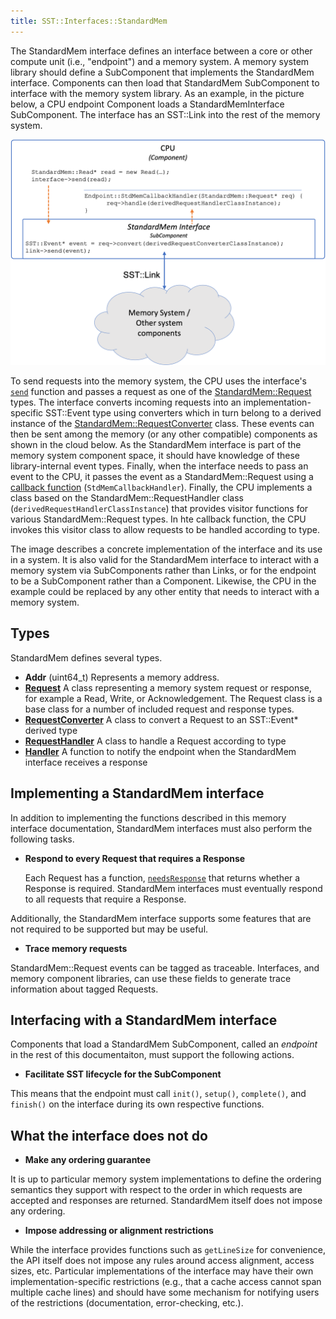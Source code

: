 ```yaml
---
title: SST::Interfaces::StandardMem
---
```


The StandardMem interface defines an interface between a core or other compute unit (i.e., "endpoint") and a memory system. A memory system library should define a SubComponent that implements the StandardMem interface. Components  can then load that StandardMem SubComponent to interface with the memory system library. As an example, in the picture below, a CPU endpoint Component loads a StandardMemInterface SubComponent. The interface has an SST::Link into the rest of the memory system.

![StdMem implementation example](../../assets/iface_stdmem_implementation_example.png)

To send requests into the memory system, the CPU uses the interface's [`send`](send) function and passes a request as one of the [StandardMem::Request](req/class) types. The interface converts incoming requests into an implementation-specific SST::Event type using converters which in turn belong to a derived instance of the [StandardMem::RequestConverter](reqconverter) class. These events can then be sent among the memory (or any other compatible) components as shown in the cloud below. As the StandardMem interface is part of the memory system component space, it should have knowledge of these library-internal event types. Finally, when the interface needs to pass an event to the CPU, it passes the event as a StandardMem::Request using a [callback function](handler) (`StdMemCallbackHandler`). Finally, the CPU implements a class based on the StandardMem::RequestHandler class (`derivedRequestHandlerClassInstance`) that provides visitor functions for various StandardMem::Request types. In hte callback function, the CPU invokes this visitor class to allow requests to be handled according to type.

The image describes a concrete implementation of the interface and its use in a system. It is also valid for the StandardMem interface to interact with a memory system via SubComponents rather than Links, or for the endpoint to be a SubComponent rather than a Component. Likewise, the CPU in the example could be replaced by any other entity that needs to interact with a memory system. 

## Types
StandardMem defines several types. 
* **Addr** (uint64_t) Represents a memory address.
* [**Request**](req/class) A class representing a memory system request or response, for example a Read, Write, or Acknowledgement. The Request class is a base class for a number of included request and response types.
* [**RequestConverter**](reqconverter) A class to convert a Request to an SST::Event* derived type
* [**RequestHandler**](reqhandler) A class to handle a Request according to type
* [**Handler**](handler) A function to notify the endpoint when the StandardMem interface receives a response


## Implementing a StandardMem interface
In addition to implementing the functions described in this memory interface documentation, StandardMem interfaces must also perform the following tasks. 

* **Respond to every Request that requires a Response**

    Each Request has a function, [`needsResponse`](??) that returns whether a Response is required. StandardMem interfaces must eventually respond to all requests that require a Response.


Additionally, the StandardMem interface supports some features that are not required to be supported but may be useful.
* **Trace memory requests**

StandardMem::Request events can be tagged as traceable. Interfaces, and memory component libraries, can use these fields to generate trace information about tagged Requests.


## Interfacing with a StandardMem interface
Components that load a StandardMem SubComponent, called an *endpoint* in the rest of this documentaiton, must support the following actions.

* **Facilitate SST lifecycle for the SubComponent**

This means that the endpoint must call `init()`, `setup()`, `complete()`, and `finish()` on the interface during its own respective functions. 



## What the interface does not do

* **Make any ordering guarantee**

It is up to particular memory system implementations to define the ordering semantics they support with respect to the order in which requests are accepted and responses are returned. StandardMem itself does not impose any ordering.

* **Impose addressing or alignment restrictions**

While the interface provides functions such as `getLineSize` for convenience, the API itself does not impose any rules around access alignment, access sizes, etc. Particular implementations of the interface may have their own implementation-specific restrictions (e.g., that a cache access cannot span multiple cache lines) and should have some mechanism for notifying users of the restrictions (documentation, error-checking, etc.).
